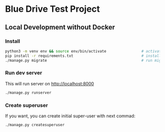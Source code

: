 # Blue Drive Test Project

## Local Development without Docker

### Install

```bash
python3 -m venv env && source env/bin/activate                # activate venv
pip install -r requirements.txt                               # install py requirements
./manage.py migrate                                           # run migrations
```

### Run dev server

This will run server on [http://localhost:8000](http://localhost:8000)

```bash
./manage.py runserver
```

### Create superuser

If you want, you can create initial super-user with next commad:

```bash
./manage.py createsuperuser
```
